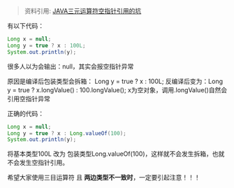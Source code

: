 > 资料引用: [JAVA三元运算符空指针引用的坑](https://www.cnblogs.com/mrhgw/p/13537057.html)

有以下代码：

```java
Long x = null;
Long y = true ? x : 100L;
System.out.println(y);
```
很多人以为会输出：null，其实会报空指针异常

原因是编译后包装类型会拆箱： Long y = true ? x : 100L;  反编译后变为：Long y = true ? x.longValue() : 100.longValue();
x为空对象，调用.longValue()自然会引用空指针异常

 

正确的代码：
```java
Long x = null;
Long y = true ? x : Long.valueOf(100);
System.out.println(y);
```
将基本类型100L 改为 包装类型Long.valueOf(100)，这样就不会发生拆箱，也就不会发生空指针引用。

希望大家使用三目运算符 且 **两边类型不一致时**，一定要引起注意！！！
